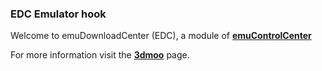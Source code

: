 ### EDC Emulator hook

Welcome to emuDownloadCenter (EDC), a module of [**emuControlCenter**](https://github.com/PhoenixInteractiveNL/emuControlCenter/wiki/)

For more information visit the [**3dmoo**](https://github.com/PhoenixInteractiveNL/emuDownloadCenter/wiki/Emulator-3dmoo#menu) page.
